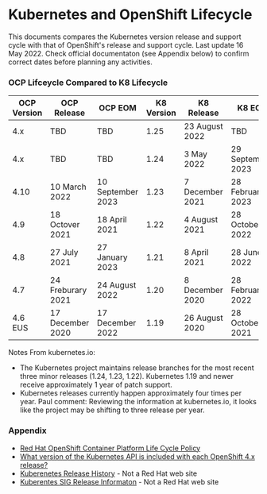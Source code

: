 # Kubernetes and OpenShift Lifecycle

This documents compares the Kubernetes version release and support cycle with that of OpenShift's release and support cycle.  Last update 16 May 2022.  Check official documentaton (see Appendix below) to confirm correct dates before planning any activities.

### OCP Lifceycle Compared to K8 Lifecycle


OCP Version | OCP Release | OCP EOM | K8 Version | K8 Release | K8 EOL
------------|-------------|---------|------------|------------|-------
4.x | TBD | TBD |  1.25 | 23 August 2022 | TBD
4.x | TBD | TBD | 1.24 | 3 May 2022 |29 September 2023
4.10 |10 March 2022 | 10 September 2023 | 1.23 | 7 December 2021 | 28 February 2023
4.9 | 18 Octover 2021 | 18 April 2021 | 1.22 | 4 August 2021 | 28 October 2022
4.8 | 27 July 2021 | 27 January 2023 | 1.21 | 8 April 2021 | 28 June 2022
4.7 | 24 Freburary 2021 | 24 August 2022 | 1.20 | 8 December 2020 | 28 February 2022
4.6 EUS | 17 December 2020 | 17 December 2022 | 1.19 | 26 August 2020 | 28 October 2021

Notes From kubernetes.io:
- The Kubernetes project maintains release branches for the most recent three minor releases (1.24, 1.23, 1.22). Kubernetes 1.19 and newer receive approximately 1 year of patch support.
- Kubernetes releases currently happen approximately four times per year. Paul comment: Reviewing the information at kubernetes.io, it looks like the project may be shifting to three release per year.

### Appendix
- [Red Hat OpenShift Container Platform Life Cycle Policy](https://access.redhat.com/support/policy/updates/openshift)
- [What version of the Kubernetes API is included with each OpenShift 4.x release?](https://access.redhat.com/solutions/4870701)
- [Kuberenetes Release History](https://kubernetes.io/releases/#release-history) - Not a Red Hat web site
- [Kuberentes SIG Release Informaton](https://github.com/kubernetes/sig-release/tree/master/releases) - Not a Red Hat web site

